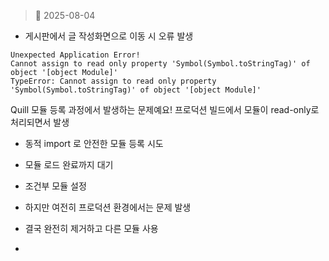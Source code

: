 > 📆 2025-08-04
>

- 게시판에서 글 작성화면으로 이동 시 오류 발생

```
Unexpected Application Error!
Cannot assign to read only property 'Symbol(Symbol.toStringTag)' of object '[object Module]'
TypeError: Cannot assign to read only property 'Symbol(Symbol.toStringTag)' of object '[object Module]'
```

Quill 모듈 등록 과정에서 발생하는 문제예요! 프로덕션 빌드에서 모듈이 read-only로 처리되면서 발생
- 동적 import 로 안전한 모듈 등록 시도
- 모듈 로드 완료까지 대기
- 조건부 모듈 설정

- 하지만 여전히 프로덕션 환경에서는 문제 발생
- 결국 완전히 제거하고 다른 모듈 사용
- 
